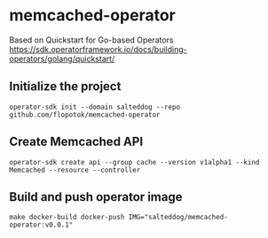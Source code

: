 # memcached-operator
Based on Quickstart for Go-based Operators https://sdk.operatorframework.io/docs/building-operators/golang/quickstart/

## Initialize the project
```shell
operator-sdk init --domain salteddog --repo github.com/flopotok/memcached-operator
```

## Create Memcached API
```shell
operator-sdk create api --group cache --version v1alpha1 --kind Memcached --resource --controller
```

## Build and push operator image
```shell
make docker-build docker-push IMG="salteddog/memcached-operator:v0.0.1"
```